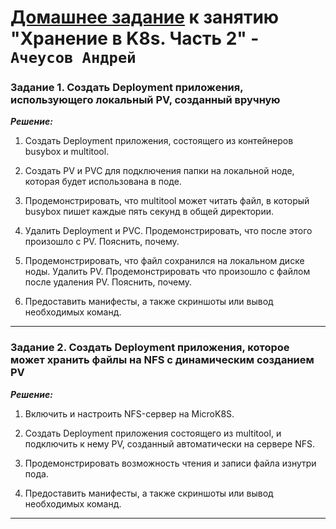 # [Домашнее задание](https://github.com/netology-code/kuber-homeworks/blob/main/2.2/2.2.md) к занятию  "Хранение в K8s. Часть 2" - `Ачеусов Андрей`


### Задание 1. Создать Deployment приложения, использующего локальный PV, созданный вручную  

***Решение:***  

1. Создать Deployment приложения, состоящего из контейнеров busybox и multitool.  

2. Создать PV и PVC для подключения папки на локальной ноде, которая будет использована в поде.  

3. Продемонстрировать, что multitool может читать файл, в который busybox пишет каждые пять секунд в общей директории.  

4. Удалить Deployment и PVC. Продемонстрировать, что после этого произошло с PV. Пояснить, почему.  

5. Продемонстрировать, что файл сохранился на локальном диске ноды. Удалить PV. Продемонстрировать что произошло с файлом после удаления PV. Пояснить, почему.  

6. Предоставить манифесты, а также скриншоты или вывод необходимых команд.  

---


### Задание 2. Создать Deployment приложения, которое может хранить файлы на NFS с динамическим созданием PV  

***Решение:***  

1. Включить и настроить NFS-сервер на MicroK8S.  

2. Создать Deployment приложения состоящего из multitool, и подключить к нему PV, созданный автоматически на сервере NFS.  

3. Продемонстрировать возможность чтения и записи файла изнутри пода.  

4. Предоставить манифесты, а также скриншоты или вывод необходимых команд.  

---

